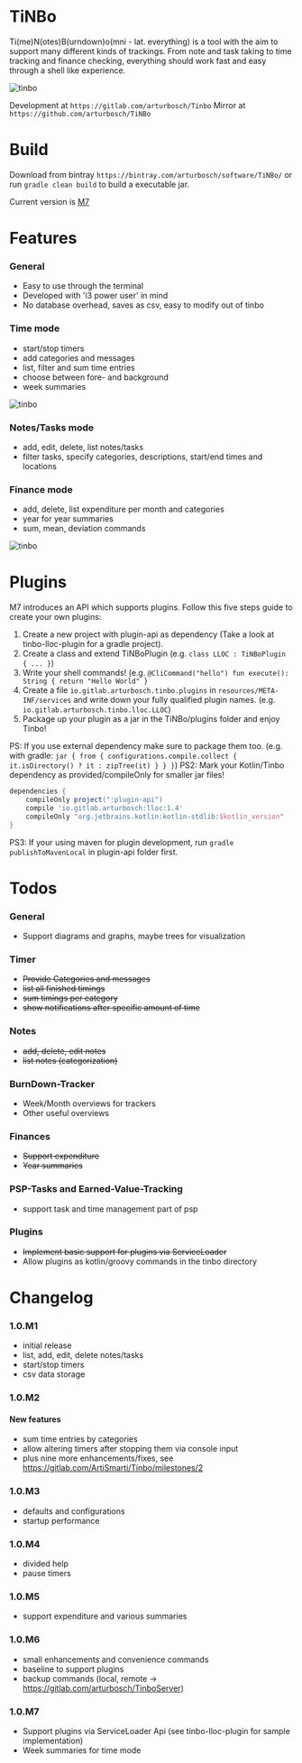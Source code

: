 # TiNBo

Ti(me)N(otes)B(urndown)o(mni - lat. everything) is a tool with the aim to 
support many different kinds of trackings. From note and task taking to time
tracking and finance checking, everything should work fast and easy through 
a shell like experience. 

![tinbo](img/tinbostart.png "Tinbo - Welcome")

Development at `https://gitlab.com/arturbosch/Tinbo`
Mirror at `https://github.com/arturbosch/TiNBo`

# Build

Download from bintray `https://bintray.com/arturbosch/software/TiNBo/`
or run `gradle clean build` to build a executable jar.

Current version is [M7](https://bintray.com/arturbosch/software/TiNBo/M7#files)
# Features

### General

- Easy to use through the terminal
- Developed with 'i3 power user' in mind
- No database overhead, saves as csv, easy to modify out of tinbo

### Time mode

- start/stop timers
- add categories and messages
- list, filter and sum time entries
- choose between fore- and background
- week summaries

![tinbo](img/tinbotime.png "Tinbo - Time")

### Notes/Tasks mode

- add, edit, delete, list notes/tasks
- filter tasks, specify categories, descriptions, start/end times and locations

### Finance mode

- add, delete, list expenditure per month and categories
- year for year summaries
- sum, mean, deviation commands

![tinbo](img/tinbofinance.png "Tinbo - Finance")

# Plugins

M7 introduces an API which supports plugins. Follow this five steps guide 
to create your own plugins:

1. Create a new project with plugin-api as dependency (Take a look at tinbo-lloc-plugin for a gradle project).
2. Create a class and extend TiNBoPlugin (e.g. `class LLOC : TiNBoPlugin { ... }`)
3. Write your shell commands! (e.g. ``` @CliCommand("hello")
                                       	fun execute(): String {
                                       		return "Hello World"
                                       	}
                                       	```
4. Create a file `io.gitlab.arturbosch.tinbo.plugins` in `resources/META-INF/services`
and write down your fully qualified plugin names. (e.g. `io.gitlab.arturbosch.tinbo.lloc.LLOC`)
5. Package up your plugin as a jar in the TiNBo/plugins folder and enjoy Tinbo!

PS: If you use external dependency make sure to package them too. (e.g. with gradle: 
`jar { from { configurations.compile.collect { it.isDirectory() ? it : zipTree(it) } } }`)
PS2: Mark your Kotlin/Tinbo dependency as provided/compileOnly for smaller jar files!
```groovy
dependencies {
	compileOnly project(":plugin-api")
	compile 'io.gitlab.arturbosch:lloc:1.4'
	compileOnly "org.jetbrains.kotlin:kotlin-stdlib:$kotlin_version"
}
```
PS3: If your using maven for plugin development, run `gradle publishToMavenLocal` in plugin-api folder first.                                                                      

# Todos

### General

- Support diagrams and graphs, maybe trees for visualization

### Timer
- <s>Provide Categories and messages</s>
- <s>list all finished timings</s>
- <s>sum timings per category</s>
- <s>show notifications after specific amount of time</s>

### Notes
- <s>add, delete, edit notes</s>
- <s>list notes (categorization)</s>

### BurnDown-Tracker

- Week/Month overviews for trackers
- Other useful overviews

### Finances

- <s>Support expenditure</s>
- <s>Year summaries</s>

### PSP-Tasks and Earned-Value-Tracking

- support task and time management part of psp

### Plugins

- <s>Implement basic support for plugins via ServiceLoader</s>
- Allow plugins as kotlin/groovy commands in the tinbo directory 

# Changelog
### 1.0.M1

- initial release
- list, add, edit, delete notes/tasks
- start/stop timers
- csv data storage

### 1.0.M2

#### New features
- sum time entries by categories
- allow altering timers after stopping them via console input
- plus nine more enhancements/fixes, see https://gitlab.com/ArtiSmarti/Tinbo/milestones/2

### 1.0.M3

- defaults and configurations
- startup performance

### 1.0.M4

- divided help
- pause timers

### 1.0.M5

- support expenditure and various summaries

### 1.0.M6

- small enhancements and convenience commands
- baseline to support plugins
- backup commands (local, remote -> https://gitlab.com/arturbosch/TinboServer)

### 1.0.M7

- Support plugins via ServiceLoader Api (see tinbo-lloc-plugin for sample implementation)
- Week summaries for time mode